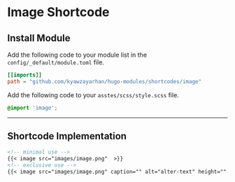 # Image Shortcode

## Install Module

Add the following code to your module list in the `config/_default/module.toml` file.

```toml
[[imports]]
path = "github.com/kyawzayarhan/hugo-modules/shortcodes/image"
```

Add the following code to your `asstes/scss/style.scss` file.

```scss
@import 'image';
```

<hr>

## Shortcode Implementation

```md
<!-- minimal use -->
{{< image src="images/image.png"  >}}
<!-- exclusive use -->
{{< image src="images/image.png" caption="" alt="alter-text" height="" width="" position="center" command="fill" option="q100" class="img-fluid" title="image title"  webp="false" >}}
```
